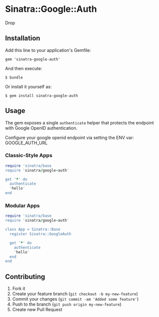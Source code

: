 # Sinatra::Google::Auth

Drop


## Installation

Add this line to your application's Gemfile:

    gem 'sinatra-google-auth'

And then execute:

    $ bundle

Or install it yourself as:

    $ gem install sinatra-google-auth

## Usage

The gem exposes a single `authenticate` helper that protects the endpoint with
Google OpenID authentication.

Configure your google openid endpoint via setting the ENV var: GOOGLE_AUTH_URL

### Classic-Style Apps

```ruby
require 'sinatra/base
require 'sinatra/google-auth'

get '*' do
  authenticate
  'hello'
end
```


### Modular Apps

```ruby
require 'sinatra/base
require 'sinatra/google-auth'

class App < Sinatra::Base
  register Sinatra::GoogleAuth

  get '*' do
    authenticate
    'hello'
  end
end
```




## Contributing

1. Fork it
2. Create your feature branch (`git checkout -b my-new-feature`)
3. Commit your changes (`git commit -am 'Added some feature'`)
4. Push to the branch (`git push origin my-new-feature`)
5. Create new Pull Request
